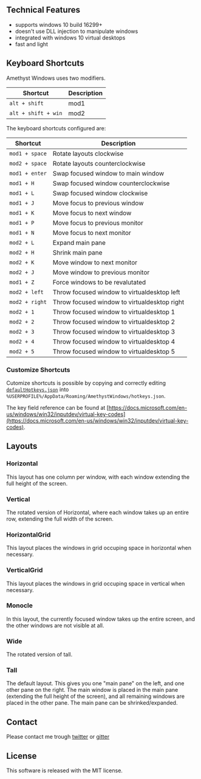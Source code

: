 ## Technical Features

- supports windows 10 build 16299+
- doesn't use DLL injection to manipulate windows
- integrated with windows 10 virtual desktops
- fast and light

## Keyboard Shortcuts

Amethyst Windows uses two modifiers.

| Shortcut                  | Description                          |
|---------------------------|--------------------------------------|
| `alt + shift`             | mod1                                 |
| `alt + shift + win`       | mod2                                 |


The keyboard shortcuts configured are:

| Shortcut                  | Description                                   |
|---------------------------|-----------------------------------------------|
| `mod1 + space`            | Rotate layouts clockwise                      |
| `mod2 + space`            | Rotate layouts counterclockwise               |
| `mod1 + enter`            | Swap focused window to main window            |
| `mod1 + H`                | Swap focused window counterclockwise          |
| `mod1 + L`                | Swap focused window clockwise                 |
| `mod1 + J`                | Move focus to previous window                 |
| `mod1 + K`                | Move focus to next window                     |
| `mod1 + P`                | Move focus to previous monitor                |
| `mod1 + N`                | Move focus to next monitor                    |
| `mod2 + L`                | Expand main pane                              |
| `mod2 + H`                | Shrink main pane                              |
| `mod2 + K`                | Move window to next monitor                   |
| `mod2 + J`                | Move window to previous monitor               |
| `mod1 + Z`                | Force windows to be revalutated               |
| `mod2 + left`             | Throw focused window to virtualdesktop left   |
| `mod2 + right`            | Throw focused window to virtualdesktop right  |
| `mod2 + 1`                | Throw focused window to virtualdesktop 1      |
| `mod2 + 2`                | Throw focused window to virtualdesktop 2      |
| `mod2 + 3`                | Throw focused window to virtualdesktop 3      |
| `mod2 + 4`                | Throw focused window to virtualdesktop 4      |
| `mod2 + 5`                | Throw focused window to virtualdesktop 5      |

### Customize Shortcuts

Cutomize shortcuts is possible by copying and correctly editing [`defaultHotkeys.json`](https://github.com/glsorre/amethystwindows/blob/master/defaultHotkeys.json) into `%USERPROFILE%/AppData/Roaming/AmethystWindows/hotkeys.json`.

The key field reference can be found at [https://docs.microsoft.com/en-us/windows/win32/inputdev/virtual-key-codes](https://docs.microsoft.com/en-us/windows/win32/inputdev/virtual-key-codes).

## Layouts

### Horizontal
This layout has one column per window, with each window extending the full height of the screen.

### Vertical
The rotated version of Horizontal, where each window takes up an entire row, extending the full width of the screen.

### HorizontalGrid
This layout places the windows in grid occuping space in horizontal when necessary.

### VerticalGrid
This layout places the windows in grid occuping space in vertical when necessary.

### Monocle
In this layout, the currently focused window takes up the entire screen, and the other windows are not visible at all.

### Wide
The rotated version of tall.

### Tall
The default layout. This gives you one "main pane" on the left, and one other pane on the right. The main window is placed in the main pane (extending the full height of the screen), and all remaining windows are placed in the other pane. The main pane can be shrinked/expanded.

## Contact

Please contact me trough [twitter](https://twitter.com/glsorre) or [gitter](https://gitter.im/glsorre/amethystwindows)

## License

This software is released with the MIT license.
